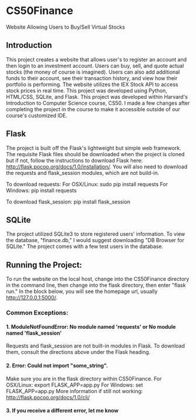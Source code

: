 # CS50Finance
Website Allowing Users to Buy/Sell Virtual Stocks
## Introduction
This project creates a website that allows user's to register an account and then login to an investment account. Users can buy, sell, and quote actual stocks (the money of course is imagined). Users can also add additional funds to their account, see their transaction history, and view how their portfolio is performing. The website utilizes the IEX Stock API to access  stock prices in real time. This project was developed using Python, HTML/CSS, SQLite, and Flask. This project was developed within Harvard's Introduction to Computer Science course, CS50. I made a few changes after completing the project in the course to make it accessible outside of our course's customized IDE. 

## Flask
The project is built off the Flask's lightweight but simple web framework. The requisite Flask files should be downloaded when the project is cloned but if not, follow the instructions to download Flask here: http://flask.pocoo.org/docs/1.0/installation/. 
You will also need to download the requests and flask_session modules, which are not build-in. 

To download requests:
For OSX/Linux: sudo pip install requests
For Windows: pip install requests

To download flask_session:
pip install flask_session


## SQLite
The project utilized SQLite3 to store registered users' information. To view the database, "finance.db," I would suggest downloading "DB Browser for SQLite." The project comes with a few test users in the database. 

## Running the Project:
To run the website on the local host, change into the CS50Finance directory in the command line, then change into the flask directory, then enter "flask run." In the block below, you will see the homepage url, usually http://127.0.0.1:5000/. 

### Common Exceptions:
#### 1. ModuleNotFoundError: No module named 'requests' or No module named 'flask_session'
Requests and flask_session are not built-in modules in Flask. To download them, consult the directions above under the Flask heading.
#### 2. Error: Could not import "some_string".
Make sure you are in the flask directory within CS50Finance.
For OSX/Linux: export FLASK_APP=app.py
For Windows: set FLASK_APP=app.py
More information if still not working: http://flask.pocoo.org/docs/1.0/cli/
#### 3. If you receive a different error, let me know
